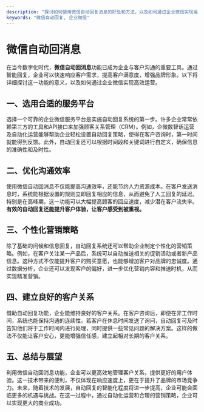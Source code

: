 ```yaml
---
description: "探讨如何使用微信自动回复消息的好处和方法，以及如何通过企业微信实现高效沟通和顾客获取。"
keywords: "微信自动回复, 企业微信"
---
```

# 微信自动回消息

在当今数字化时代，**微信自动回消息**功能已成为企业与客户沟通的重要工具。通过智能回复，企业可以快速响应客户需求，提高客户满意度，增强品牌形象。以下将详细探讨这一功能的意义，以及如何通过企业微信实现高效运营。

## 一、选用合适的服务平台

选择一个可靠的企业微信服务平台是实施自动回复系统的第一步。许多企业常常依赖第三方的工具和API接口来加强顾客关系管理（CRM）。例如，企微数智话运营及自动化运营能够帮助企业轻松设置自动回复策略，使得在客户咨询时，第一时间就能得到反馈。此外，自动回复还可以根据时间段和关键词进行自定义，确保信息的准确性和及时性。

## 二、优化沟通效率

使用微信自动回消息不仅能提高沟通效率，还能节约人力资源成本。在客户发送消息时，系统能根据设置的规则立即回复相应的信息，从而避免了人工回复的延迟。特别是在高峰期，这一功能可以大幅提高顾客的回应速度，减少潜在客户流失率。**有效的自动回复还能提升客户体验，让客户感受到被重视。**

## 三、个性化营销策略

除了基础的问候和信息回复，自动回复系统还可以帮助企业制定个性化的营销策略。例如，在客户关注某一产品后，系统可以自动推送相关的促销活动或者新产品信息。这种方式不仅能提升客户的购买意愿，也能够增加客户对品牌的忠诚度。通过数据分析，企业还可以发现客户的偏好，进一步优化营销内容和推送时机，从而实现精准营销。

## 四、建立良好的客户关系

借助自动回复功能，企业能维持良好的客户关系。在客户咨询后，即便在非工作时间，系统也能保持沟通的连续性。若客户在休息时间发送了询问，自动回复可及时告知他们将于工作时间内进行处理，同时提供一些常见问题的解决方案。这样的做法不仅能让客户安心，更能增强信任感，建立起相对长期的客户关系。

## 五、总结与展望

利用微信自动回消息功能，企业可以更高效地管理客户关系，提供更好的用户体验。这一技术带来的便利，不仅体现在响应速度上，更在于提升了品牌的市场竞争力。未来，随着技术的发展，自动回复的智能化程度将进一步提高，企业可能会面临更多的机遇与挑战。在这一过程中，通过自动化运营和合理的营销策略，企业可以实现更大的商业成功。
